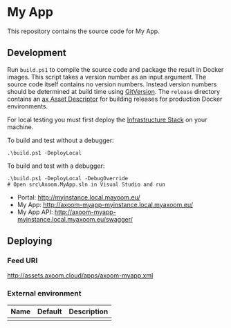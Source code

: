 # My App

This repository contains the source code for My App.

## Development

Run `build.ps1` to compile the source code and package the result in Docker images.
This script takes a version number as an input argument. The source code itself contains no version numbers. Instead version numbers should be determined at build time using [GitVersion](http://gitversion.readthedocs.io/).
The `release` directory contains an [ax Asset Descriptor](https://tfs.inside-axoom.org/tfs/axoom/axoom/_git/Axoom.Provisioning?_a=readme&fullScreen=true) for building releases for production Docker environments.

For local testing you must first deploy the [Infrastructure Stack](https://tfs.inside-axoom.org/tfs/axoom/axoom/_git/Axoom.Platform.Stacks.Infrastructure) on your machine.

To build and test without a debugger:

    .\build.ps1 -DeployLocal

To build and test with a debugger:

    .\build.ps1 -DeployLocal -DebugOverride
	# Open src\Axoom.MyApp.sln in Visual Studio and run

 * Portal: http://myinstance.local.mayoom.eu/
 * My App: http://axoom-myapp-myinstance.local.myaxoom.eu/
 * My App API: http://axoom-myapp-myinstance.local.myaxoom.eu/swagger/

## Deploying

### Feed URI

http://assets.axoom.cloud/apps/axoom-myapp.xml

### External environment

| Name | Default | Description |
| ---- | ------- | ----------- |
|      |         |             |
